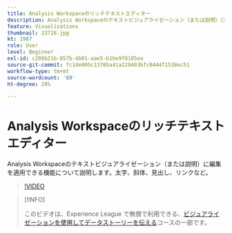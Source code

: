 ```yaml
---
title: Analysis Workspaceのリッチテキストエディター
description: Analysis Workspaceのテキストビジュアライゼーション（または説明）（太字、斜体、見出し、リンクなど）にアナリストやマーケターが編集を適用できる機能について説明します。
feature: Visualizations
thumbnail: 23726.jpg
kt: 1907
role: User
level: Beginner
exl-id: c208b21b-857b-4b01-aae5-b1be9f8105ea
source-git-commit: fc1de005c13705a41a229403bfc0444f1538ec51
workflow-type: tm+mt
source-wordcount: '89'
ht-degree: 28%

---
```


# Analysis Workspaceのリッチテキストエディター

Analysis Workspaceのテキストビジュアライゼーション（または説明）に編集を適用できる機能について説明します。太字、斜体、見出し、リンクなど。

>[!VIDEO](https://video.tv.adobe.com/v/23726/?quality=12&learn=on)

>[!INFO]
>
> このビデオは、Experience League で無償で利用できる、[ビジュアライゼーションを使用してデータストーリーを伝える](https://experienceleague.adobe.com/?recommended=Analytics-U-1-2021.1.visualizations&amp;lang=ja)コースの一部です。
